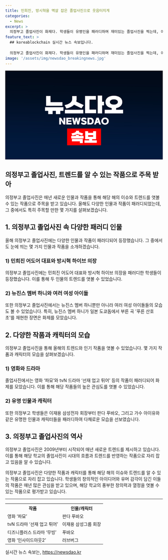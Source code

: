 ```yaml
---
title: 민희진, 방시혁을 멱살 잡은 졸업사진으로 웃음터지게
categories:
  - News
excerpt: >
  의정부고 졸업사진이 화제다. 학생들이 유명인을 패러디하며 재미있는 졸업사진을 찍는데, 이번에는 민희진, 방시혁부터 이재용, 판다 푸바오, 뉴진스 등 다양한 인물과 작품을 모방해 눈길을 끌었다. 이들의 창의적인 사진 속에는 최신 영화와 드라마도 포함돼 있어 인기를 끌었는데, 특히 영화 파묘와 tvN 드라마 선재 업고 튀어 등이 주목을 받았다. 이러한 의정부고 졸업사진은 2009년부터 큰 주목을 받아온 트렌드로, 학교의 전통으로 자리 잡고 있다.
feature_text: >
  ## koreablockchain 실시간 뉴스 속보입니다.

  의정부고 졸업사진이 화제다. 학생들이 유명인을 패러디하며 재미있는 졸업사진을 찍는데, 이번에는 민희진, 방시혁부터 이재용, 판다 푸바오, 뉴진스 등 다양한 인물과 작품을 모방해 눈길을 끌었다. 이들의 창의적인 사진 속에는 최신 영화와 드라마도 포함돼 있어 인기를 끌었는데, 특히 영화 파묘와 tvN 드라마 선재 업고 튀어 등이 주목을 받았다. 이러한 의정부고 졸업사진은 2009년부터 큰 주목을 받아온 트렌드로, 학교의 전통으로 자리 잡고 있다.
image: '/assets/img/newsdao_breakingnews.jpg'
---
```


<p><img src="/assets/img/newsdao_breakingnews.jpg" alt="koreablockchain 속보" /></p>

<h2>의정부고 졸업사진, 트렌드를 알 수 있는 작품으로 주목 받아</h2>

<p data-ke-size="size16">의정부고 졸업사진은 매년 새로운 인물과 작품을 통해 해당 해의 이슈와 트렌드를 엿볼 수 있는 작품으로 주목을 받고 있습니다. 올해도 다양한 인물과 작품이 패러디되었는데, 그 중에서도 특히 주목할 만한 몇 가지를 살펴보겠습니다.</p>

<h2>1. 의정부고 졸업사진 속 다양한 패러디 인물</h2>

<p data-ke-size="size16">올해 의정부고 졸업사진에는 다양한 인물과 작품이 패러디되어 등장했습니다. 그 중에서도 눈에 띄는 몇 가지 인물과 작품을 소개하겠습니다.</p>

<h3>1) 민희진 어도어 대표와 방시혁 하이브 의장</h3>

<p data-ke-size="size16">의정부고 졸업사진에는 민희진 어도어 대표와 방시혁 하이브 의장을 패러디한 학생들이 등장했습니다. 이를 통해 두 인물의 트렌드를 엿볼 수 있었습니다.</p>

<h3>2) 뉴진스 멤버 하니와 여러 여성 아이돌</h3>

<p data-ke-size="size16">또한 의정부고 졸업사진에서는 뉴진스 멤버 하니뿐만 아니라 여러 여성 아이돌들의 모습도 볼 수 있었습니다. 특히, 뉴진스 멤버 하니가 일본 도쿄돔에서 부른 곡 '푸른 산호초'를 재현한 장면은 화제를 모았습니다.</p>

<h2>2. 다양한 작품과 캐릭터의 모습</h2>

<p data-ke-size="size16">의정부고 졸업사진을 통해 올해의 트렌드와 인기 작품을 엿볼 수 있었습니다. 몇 가지 작품과 캐릭터의 모습을 살펴보겠습니다.</p>

<h3>1) 영화와 드라마</h3>

<p data-ke-size="size16">졸업사진에서는 영화 ‘파묘’와 tvN 드라마 ‘선재 업고 튀어’ 등의 작품이 패러디되어 화제를 모았습니다. 이를 통해 해당 작품들의 높은 관심도를 엿볼 수 있었습니다.</p>

<h3>2) 유명 인물과 캐릭터</h3>

<p data-ke-size="size16">또한 의정부고 학생들은 이재용 삼성전자 회장부터 판다 푸바오, 그리고 가수 아이유와 같은 유명한 인물과 캐릭터들을 패러디하여 다채로운 모습을 선보였습니다.</p>

<h2>3. 의정부고 졸업사진의 역사</h2>

<p data-ke-size="size16">의정부고 졸업사진은 2009년부터 시작되어 매년 새로운 트렌드를 제시하고 있습니다. 이를 통해 해당 학교의 졸업사진이 시대의 흐름과 트렌드를 반영하는 작품으로 자리 잡고 있음을 알 수 있습니다.</p>

<p data-ke-size="size16">의정부고 졸업사진은 다양한 작품과 캐릭터를 통해 해당 해의 이슈와 트렌드를 알 수 있는 작품으로 자리 잡고 있습니다. 학생들의 창의적인 아이디어와 유머 감각이 담긴 이들의 작품은 매년 많은 관심을 받고 있으며, 해당 학교의 풍부한 창의력과 열정을 엿볼 수 있는 작품으로 평가받고 있습니다.</p>

<hr>

<table>
  <tr>
    <th>작품</th>
    <th>인물/캐릭터</th>
  </tr>
  <tr>
    <td>영화 ‘파묘’</td>
    <td>판다 푸바오</td>
  </tr>
  <tr>
    <td>tvN 드라마 ‘선재 업고 튀어’</td>
    <td>이재용 삼성그룹 회장</td>
  </tr>
  <tr>
    <td>디즈니플러스 드라마 ‘무빙’</td>
    <td>푸바오</td>
  </tr>
  <tr>
    <td>영화 ‘인사이드아웃2’</td>
    <td>러브버그</td>
  </tr>
</table>
실시간 뉴스 속보는, <a href="https://newsdao.kr" rel="dofollow">https://newsdao.kr</a>


